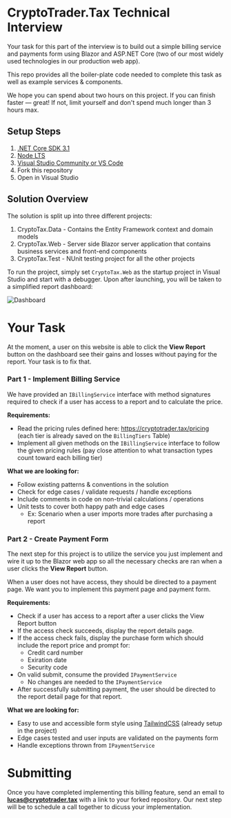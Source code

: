 # CryptoTrader.Tax Technical Interview

Your task for this part of the interview is to build out a simple billing service and payments form using Blazor and ASP.NET Core (two of our most widely used technologies in our production web app).

This repo provides all the boiler-plate code needed to complete this task as well as example services & components.

We hope you can spend about two hours on this project. If you can finish faster — great! If not, limit yourself and don't spend much longer than 3 hours max.


## Setup Steps

1. [.NET Core SDK 3.1](https://dotnet.microsoft.com/download/dotnet-core/)
2. [Node LTS](https://nodejs.org/en/)
3. [Visual Studio Community or VS Code](https://visualstudio.microsoft.com/downloads/)
4. Fork this repository
5. Open in Visual Studio

## Solution Overview

The solution is split up into three different projects:
1. CryptoTax.Data - Contains the Entity Framework context and domain models
2. CryptoTax.Web - Server side Blazor server application that contains business services and front-end components
3. CryptoTax.Test - NUnit testing project for all the other projects

To run the project, simply set `CryptoTax.Web` as the startup project in Visual Studio and start with a debugger. Upon after launching, you will be taken to a simplified report dashboard:

![Dashboard](https://i.imgur.com/sN3xmuZ.png)

# Your Task

At the moment, a user on this website is able to click the **View Report** button on the dashboard see their gains and losses without paying for the report. Your task is to fix that. 

### Part 1 - Implement Billing Service

We have provided an `IBillingService` interface with method signatures required to check if a user has access to a report and to calculate the price.


**Requirements:**

 - Read the pricing rules defined here: https://cryptotrader.tax/pricing (each tier is already saved on the `BillingTiers` Table)
 - Implement all given methods on the `IBillingService` interface to follow the given pricing rules (pay close attention to what transaction types count toward each billing tier)

**What we are looking for:**

 - Follow existing patterns & conventions in the solution
 - Check for edge cases / validate requests / handle exceptions
 - Include comments in code on non-trivial calculations / operations
 - Unit tests to cover both happy path and edge cases
 	- Ex: Scenario when a user imports more trades after purchasing a report

### Part 2 - Create Payment Form

The next step for this project is to utilize the service you just implement and wire it up to the Blazor web app so all the necessary checks are ran when a user clicks the **View Report** button.

When a user does not have access, they should be directed to a payment page. We want you to implement this payment page and payment form. 

**Requirements:**

 - Check if a user has access to a report after a user clicks the View
   Report button
  - If the access check succeeds, display the report details page.
  - If the access check fails, display the purchase form which should include the report price and prompt for:
	  - Credit card number
	  - Exiration date
	  - Security code
  - On valid submit, consume the provided `IPaymentService`
  	- No changes are needed to the `IPaymentService`
  - After successfully submitting payment, the user should be directed to the report detail page for that report.

**What we are looking for:**
- Easy to use and  accessible form style using [TailwindCSS](https://tailwindcss.com/) (already setup in the project)
- Edge cases tested and user inputs are validated on the payments form
- Handle exceptions thrown from `IPaymentService`


# Submitting

Once you have completed implementing this billing feature, send an email to **lucas@cryptotrader.tax** with a link to your forked repository. Our next step will be to schedule a call together to dicuss your implementation.

